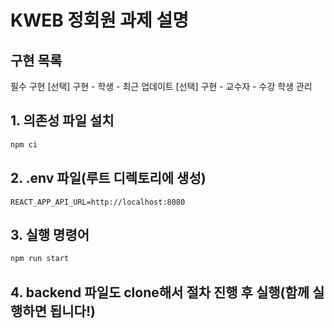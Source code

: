 
# KWEB 정회원 과제 설명

## 구현 목록
필수 구현
[선택] 구현 - 학생 - 최근 업데이트
[선택] 구현 - 교수자 - 수강 학생 관리

## 1. 의존성 파일 설치
```bash
npm ci
```

## 2. .env 파일(루트 디렉토리에 생성)
```
REACT_APP_API_URL=http://localhost:8080
```

## 3. 실행 명령어
```bash
npm run start
```

## 4. backend 파일도 clone해서 절차 진행 후 실행(함께 실행하면 됩니다!)
